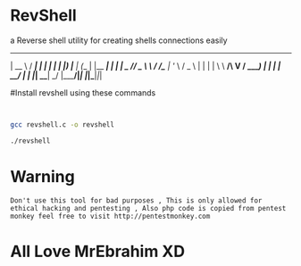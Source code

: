 # RevShell 

a Reverse shell utility for creating shells connections easily                                                                                                                                      
 _____             _____ _          _ _ 
 |  __ \           / ____| |        | | |
 | |__) |_____   _| (___ | |__   ___| | |
 |  _  // _ \ \ / /\___ \| '_ \ / _ \ | |
 | | \ \  __/\ V / ____) | | | |  __/ | |
 |_|  \_\___| \_/ |_____/|_| |_|\___|_|_|
 
 
 #Install revshell using these commands
 
 ```bash
 
 
 gcc revshell.c -o revshell
 
 ./revshell
 
 
 ```
                                                                                                                                         
# Warning

``
Don't use this tool for bad purposes , This is only allowed for ethical hacking and pentesting , Also php code is copied from pentest monkey feel free to visit http://pentestmonkey.com
``

# All Love MrEbrahim XD
                                                                                                                                         
                                                                                                                                         
                                                                                                                                         
